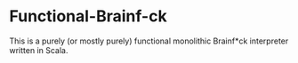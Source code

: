 # Functional-Brainf-ck

This is a purely (or mostly purely) functional monolithic Brainf*ck interpreter written in Scala.
